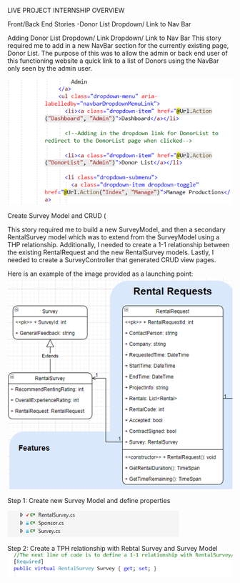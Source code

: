 LIVE PROJECT INTERNSHIP OVERVIEW 

Front/Back End Stories
-Donor List Dropdown/ Link to Nav Bar

Adding Donor List Dropdown/ Link Dropdown/ Link to Nav Bar
This story required me to add in a new NavBar section for the currently existing page, Donor List.  The purpose of this was to allow the admin or back end user of this functioning website a quick link to a list of Donors using the NavBar only seen by the admin user.

 ![alt tag](Story1-code.PNG)
 
 Create Survey Model and CRUD (

This story required me to build a new SurveyModel, and then a secondary RentalSurvey model which was to extend from the SurveyModel using a THP relationship. Additionally,  I needed to create a 1-1 relationship between the existing RentalRequest and the new RentalSurvey models. Lastly, I needed to create a SurveyController that generated CRUD view pages.

Here is an example of the image provided as a launching point:
![alt tag](Story104.png)

Step 1: Create new Survey Model and define properties

![alt tag](Story107.PNG)

Step 2: Create a TPH relationship with Rebtal Survey and Survey Model
![alt tag](Story100.PNG)


